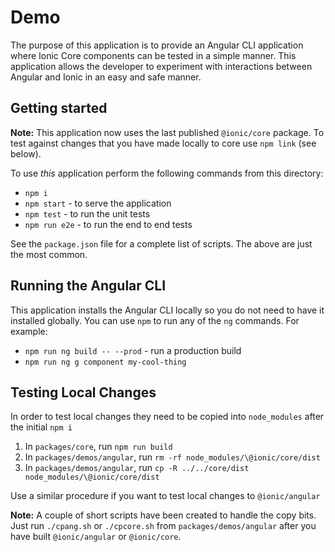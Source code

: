 # Demo

The purpose of this application is to provide an Angular CLI application where Ionic Core components can be tested in a simple manner. This application allows the developer to experiment with interactions between Angular and Ionic in an easy and safe manner.

## Getting started

**Note:** This application now uses the last published `@ionic/core` package. To test against changes that you have made locally to core use `npm link` (see below). 

To use _this_ application perform the following commands from this directory:

- `npm i`
- `npm start` - to serve the application
- `npm test` - to run the unit tests
- `npm run e2e` - to run the end to end tests

See the `package.json` file for a complete list of scripts. The above are just the most common.

## Running the Angular CLI

This application installs the Angular CLI locally so you do not need to have it installed globally. You can use `npm` to run any of the `ng` commands. For example:

- `npm run ng build -- --prod` - run a production build
- `npm run ng g component my-cool-thing`

## Testing Local Changes

In order to test local changes they need to be copied into `node_modules` after the initial `npm i`

1. In `packages/core`, run `npm run build`
1. In `packages/demos/angular`, run `rm -rf node_modules/\@ionic/core/dist`
1. In `packages/demos/angular`, run `cp -R ../../core/dist node_modules/\@ionic/core/dist`

Use a similar procedure if you want to test local changes to `@ionic/angular`

**Note:** A couple of short scripts have been created to handle the copy bits. Just run `./cpang.sh` or `./cpcore.sh` from 
`packages/demos/angular` after you have built `@ionic/angular` or `@ionic/core`.
